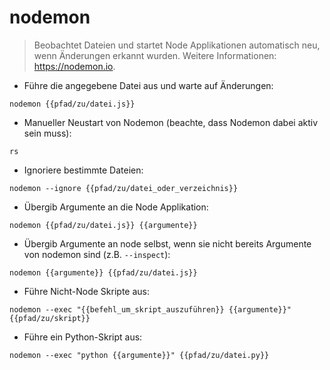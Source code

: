# nodemon

> Beobachtet Dateien und startet Node Applikationen automatisch neu, wenn Änderungen erkannt wurden.
> Weitere Informationen: <https://nodemon.io>.

- Führe die angegebene Datei aus und warte auf Änderungen:

`nodemon {{pfad/zu/datei.js}}`

- Manueller Neustart von Nodemon (beachte, dass Nodemon dabei aktiv sein muss):

`rs`

- Ignoriere bestimmte Dateien:

`nodemon --ignore {{pfad/zu/datei_oder_verzeichnis}}`

- Übergib Argumente an die Node Applikation:

`nodemon {{pfad/zu/datei.js}} {{argumente}}`

- Übergib Argumente an node selbst, wenn sie nicht bereits Argumente von nodemon sind (z.B. `--inspect`):

`nodemon {{argumente}} {{pfad/zu/datei.js}}`

- Führe Nicht-Node Skripte aus:

`nodemon --exec "{{befehl_um_skript_auszuführen}} {{argumente}}" {{pfad/zu/skript}}`

- Führe ein Python-Skript aus:

`nodemon --exec "python {{argumente}}" {{pfad/zu/datei.py}}`
